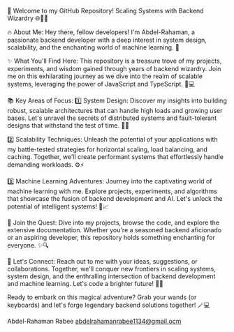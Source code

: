 🚀 Welcome to my GitHub Repository! Scaling Systems with Backend Wizardry 🌐🧙‍♂️

🔥 About Me:
Hey there, fellow developers! I'm Abdel-Rahaman, a passionate backend developer with a deep interest in system design, scalability, and the enchanting world of machine learning. 🌟

✨ What You'll Find Here:
This repository is a treasure trove of my projects, experiments, and wisdom gained through years of backend wizardry. Join me on this exhilarating journey as we dive into the realm of scalable systems, leveraging the power of JavaScript and TypeScript. 🎯💻

📚 Key Areas of Focus:
1️⃣ System Design: Discover my insights into building robust, scalable architectures that can handle high loads and growing user bases. Let's unravel the secrets of distributed systems and fault-tolerant designs that withstand the test of time. 🏰🌐

2️⃣ Scalability Techniques: Unleash the potential of your applications with my battle-tested strategies for horizontal scaling, load balancing, and caching. Together, we'll create performant systems that effortlessly handle demanding workloads. ⚙️⚡️

3️⃣ Machine Learning Adventures: Journey into the captivating world of machine learning with me. Explore projects, experiments, and algorithms that showcase the fusion of backend development and AI. Let's unlock the potential of intelligent systems! 🤖📈

🚀 Join the Quest:
Dive into my projects, browse the code, and explore the extensive documentation. Whether you're a seasoned backend aficionado or an aspiring developer, this repository holds something enchanting for everyone. ✨🔍

🌟 Let's Connect:
Reach out to me with your ideas, suggestions, or collaborations. Together, we'll conquer new frontiers in scaling systems, system design, and the enthralling intersection of backend development and machine learning. Let's code a brighter future! 🌌🚀

Ready to embark on this magical adventure? Grab your wands (or keyboards) and let's forge legendary backend solutions together! 🪄💻

Abdel-Rahaman Rabee
abdelrahamanrabee1134@gmail.ocm

